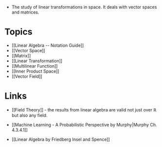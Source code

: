 * The study of linear transformations in space. It deals with vector spaces and matrices. 

# Topics
* [[Linear Algebra -- Notation Guide]]
* [[Vector Space]]
* [[Matrix]]
* [[Linear Transformation]]
* [[Multilinear Function]]
* [[Inner Product Space]] 
* [[Vector Field]]
# Links
* [[Field Theory]] - the results from linear algebra are valid not just over $\mathbb{R}$ but also any field.
* [[Machine Learning - A Probabilistic Perspective by Murphy|Murphy Ch. 4.3.4.1]]

* [[Linear Algebra by Friedberg Insel and Spence]]